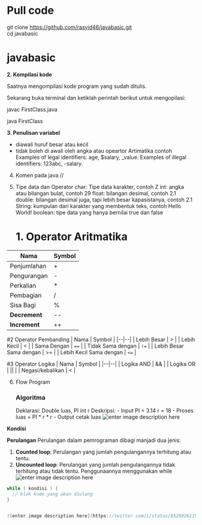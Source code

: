  #  Pull code
 
  git clone https://github.com/rasyid46/javabasic.git
  <br/>
  cd  javabasic
 
 # javabasic

  

**2. Kompilasi kode**

Saatnya mengompilasi kode program yang sudah ditulis.

  

Sekarang buka terminal dan ketiklah perintah berikut untuk mengopilasi:

javac FirstClass.java

java FirstClass

  

**3. Penulisan variabel**
  - diawali huruf besar atau kecil
  - tidak boleh di awali oleh angka atau opeartor Artimatika
      contoh 
         Examples of legal identifiers: age, $salary, _value.
         Examples of illegal identifiers: 123abc, -salary.
       
4. Komen pada java 
    //
5. Tipe data  dan Operator
     char: Tipe data karakter, contoh Z
     int: angka atau bilangan bulat, contoh 29
     float: bilangan desimal, contoh 2.1
     double: bilangan desimal juga, tapi lebih besar      kapasistanya, contoh 2.1
     String: kumpulan dari karakter yang membentuk teks, contoh Hello World!
    boolean: tipe data yang hanya bernilai true dan false

    # 1. Operator Aritmatika
    
| Nama	 | Symbol  |
|--|--|
| Penjumlahan | +  |
| Pengurangan | -  |
| Perkalian | *  |
| Pembagian | /  |
| Sisa Bagi | %  |
| **Decrement** | --  |
|**Increment** | ++  |

 #2  Operator Pembanding
  | Nama	 | Symbol  |
|--|--|
| Lebih Besar | >  |
| Lebih Kecil | < |
| Sama Dengan | `==` |
| Tidak Sama dengan | `!=` |
| Lebih Besar Sama dengan | >=  |
| Lebih Kecil Sama dengan | `<=`  | 

#3 Operator Logika
| Nama	 | Symbol  |
|--|--|
| Logika AND | &&  |
| Logika OR | ||  |
| Negasi/kebalikan | < |

6. Flow Program
   ### Algoritma
   

    Deklarasi:
        Double luas, PI
        int r
    Deskripsi:
        - Input
            PI = 3.14
            r = 18
        - Proses
            luas = PI * r * r
        - Output
            cetak luas
![enter image description here](https://4.bp.blogspot.com/-topvJ0egkaI/VhaAEc1i0rI/AAAAAAAAB7c/TLjkOJ1o7jI/s1600/Flow+Chart+luas+lingkaran+-+java.png)

**Kondisi**

 **Perulangan**
 Perulangan dalam pemrograman dibagi manjadi dua jenis:

1.  **Counted loop**: Perulangan yang jumlah pengulangannya terhitung atau tentu.
2.  **Uncounted loop**: Perulangan yang jumlah pengulangannya tidak terhitung atau tidak tentu.
  Penggunaannya menggunakan while
  ![enter image description here](https://3.bp.blogspot.com/-nqIIOY3vCyM/WPAp9h0orPI/AAAAAAAAEsA/3-EK9wK7E08g02F8E7AoFF1kOzPurVniQCPcB/s1600/flow+chart+perulangan+while+dan+do+while.png)
  ```java
while ( kondisi ) {
    // blok kode yang akan diulang
}


![enter image description here](https://twitter.com/i/status/852692611932372992)
```

